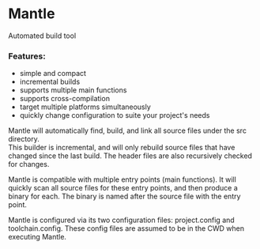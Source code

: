 # Mantle
Automated build tool

### Features: 
- simple and compact
- incremental builds
- supports multiple main functions
- supports cross-compilation
- target multiple platforms simultaneously
- quickly change configuration to suite your project's needs

Mantle will automatically find, build, and link all source files under the src directory.	
This builder is incremental, and will only rebuild source files that have changed	since the last build. 
The header files are also recursively checked for changes. 

Mantle is compatible with multiple entry points (main functions). 
It will quickly scan all source files for these entry points, and then produce a binary for each. 
The binary is named after the source file with the entry point.

Mantle is configured via its two configuration files: project.config and toolchain.config. 
These config files are assumed to be in the CWD when executing Mantle.

